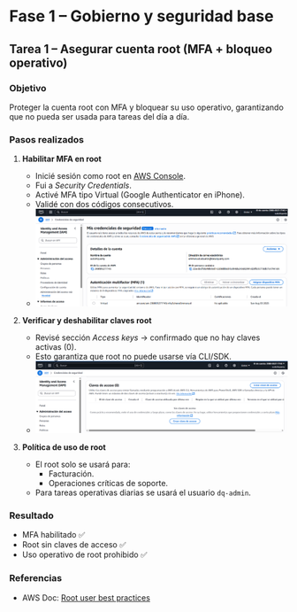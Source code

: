 # Fase 1 – Gobierno y seguridad base

## Tarea 1 – Asegurar cuenta root (MFA + bloqueo operativo)

### Objetivo
Proteger la cuenta root con MFA y bloquear su uso operativo, garantizando que no pueda ser usada para tareas del día a día.

### Pasos realizados
1. **Habilitar MFA en root**
   - Inicié sesión como root en [AWS Console](https://signin.aws.amazon.com/console).
   - Fui a *Security Credentials*.
   - Activé MFA tipo Virtual (Google Authenticator en iPhone).
   - Validé con dos códigos consecutivos.
   - ![MFA habilitado](./evidencias/aws_root_mfa.png)

2. **Verificar y deshabilitar claves root**
   - Revisé sección *Access keys* → confirmado que no hay claves activas (0).
   - Esto garantiza que root no puede usarse vía CLI/SDK.
   - ![Root sin claves](./evidencias/aws_root_no_keys.png)

3. **Política de uso de root**
   - El root solo se usará para:
     - Facturación.
     - Operaciones críticas de soporte.  
   - Para tareas operativas diarias se usará el usuario `dq-admin`.

### Resultado
- MFA habilitado ✅  
- Root sin claves de acceso ✅  
- Uso operativo de root prohibido ✅  

### Referencias
- AWS Doc: [Root user best practices](https://docs.aws.amazon.com/IAM/latest/UserGuide/id_root-user.html)
